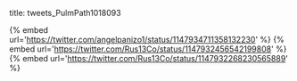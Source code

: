 title: tweets_PulmPath1018093

{% embed url='https://twitter.com/angelpanizo1/status/1147934711358132230' %}
{% embed url='https://twitter.com/Rus13Co/status/1147932456542199808' %}
{% embed url='https://twitter.com/Rus13Co/status/1147932268230565889' %}
